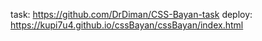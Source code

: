 task: https://github.com/DrDiman/CSS-Bayan-task
deploy: https://kupi7u4.github.io/cssBayan/cssBayan/index.html